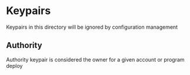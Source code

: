 # Keypairs

Keypairs in this directory will be ignored by configuration management

## Authority

Authority keypair is considered the owner for a given account or program deploy

